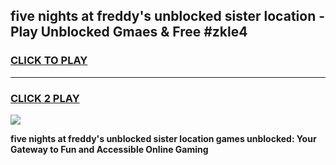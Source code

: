 
## five nights at freddy's unblocked sister location - Play Unblocked Gmaes & Free #zkle4
<h3>
<a href="https://news.freeplayer.one?title=five_nights_at_freddy's_unblocked_sister_location&ref=24F">CLICK TO PLAY</a></h3>
<hr>

<h3>
<a href="https://news.freeplayer.one?title=five_nights_at_freddy's_unblocked_sister_location&ref=24F">CLICK 2 PLAY</a>
  
</h3>

<a href="https://news.freeplayer.one?title=five_nights_at_freddy's_unblocked_sister_location&ref=24F/"><img src="https://clearcache.store/games.png"></a>


**five nights at freddy's unblocked sister location games unblocked: Your Gateway to Fun and Accessible Online Gaming**
